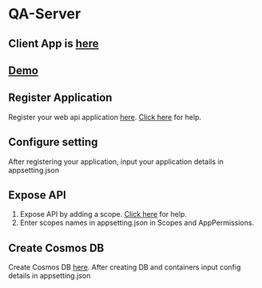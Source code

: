 # QA-Server

## Client App is [here](https://github.com/sarthakdixit/QA-Client/tree/main)


## [Demo](https://www.youtube.com/watch?v=hL6x5CZZaHs)


## Register Application

Register your web api application [here](https://portal.azure.com/#view/Microsoft_AAD_RegisteredApps/ApplicationsListBlade). [Click here](https://learn.microsoft.com/en-us/azure/active-directory/develop/quickstart-register-app) for help.


## Configure setting

After registering your application, input your application details in appsetting.json


## Expose API

1) Expose API by adding a scope. [Click here](https://learn.microsoft.com/en-us/azure/active-directory/develop/quickstart-configure-app-expose-web-apis) for help.
2) Enter scopes names in appsetting.json in Scopes and AppPermissions.


## Create Cosmos DB

Create Cosmos DB [here](https://portal.azure.com/#view/HubsExtension/BrowseResource/resourceType/Microsoft.DocumentDb%2FdatabaseAccounts). 
After creating DB and containers input config details in appsetting.json
